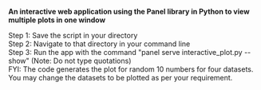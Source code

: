 **An interactive web application using the Panel library in Python to view multiple plots in one window**

Step 1: Save the script in your directory\
Step 2: Navigate to that directory in your command line\
Step 3: Run the app with the command "panel serve interactive_plot.py --show" (Note: Do not type quotations)\
FYI: The code generates the plot for random 10 numbers for four datasets. You may change the datasets to be plotted as per your requirement.
